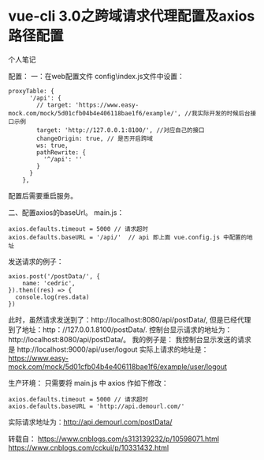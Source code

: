 # vue-cli 3.0之跨域请求代理配置及axios路径配置
个人笔记

配置：
一：在web配置文件 config\index.js文件中设置：
````
proxyTable: {
      '/api': {
        // target: 'https://www.easy-mock.com/mock/5d01cfb04b4e406118bae1f6/example/', //我实际开发的时候后台接口示例
        target: 'http://127.0.0.1:8100/', //对应自己的接口
        changeOrigin: true, // 是否开启跨域
        ws: true,
        pathRewrite: {
          '^/api': ''
        }
      }
    },
````
配置后需要重启服务。

二、配置axios的baseUrl。
main.js：
````
axios.defaults.timeout = 5000 // 请求超时
axios.defaults.baseURL = '/api/'  // api 即上面 vue.config.js 中配置的地址
````
发送请求的例子：
````
axios.post('/postData/', {
    name: 'cedric',
}).then((res) => {
  console.log(res.data)
})
````
此时，虽然请求发送到了：http://localhost:8080/api/postData/, 但是已经代理到了地址：http：//127.0.0.1.8100/postData/. 控制台显示请求的地址为：http://localhost:8080/api/postData/。
我的例子是：
我控制台显示发送的请求是
http://localhost:9000/api/user/logout
实际上请求的地址是：
https://www.easy-mock.com/mock/5d01cfb04b4e406118bae1f6/example/user/logout

生产环境：
只需要将 main.js 中 axios 作如下修改：
````
axios.defaults.timeout = 5000 // 请求超时
axios.defaults.baseURL = 'http://api.demourl.com/'
````
实际请求地址为：http://api.demourl.com/postData/


转载自：
https://www.cnblogs.com/s313139232/p/10598071.html
https://www.cnblogs.com/cckui/p/10331432.html
